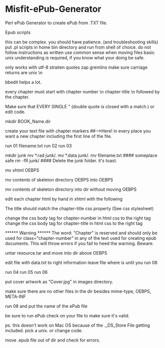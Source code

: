 # Misfit-ePub-Generator
Perl ePub Generator to create ePub from .TXT file. 


Epub scripts

this can be complex. you should have patience. (and troubleshooting skills)
put .pl scripts in home bin directory and run from shell of choice.
do not follow instructions as written use common sense when moving files
basic unix understanding is required, if you know what your doing be safe.

only works with utf-8
straiten quotes
zap gremlins
make sure carriage returns are unix \n

bbedit helps a lot.

every chapter must start with chapter number \n chapter-title \n followed by the chapter.

Make sure that EVERY SINGLE " (double quote is closed with a match.) or edit code.

mkdir BOOK_Name.dir


create your text file with chapter markers ##-->Here! in every place you want a new chapter including the first line of the file.

run 01 filename.txt
run 02
run 03

mkdir junk
mv *.rad junk/.
mv *.data junk/.
mv filename.txt #### someplace safe
rm -fR junk/  #### Delete the junk folder. it's toast.



mv xhtml OEBPS

mv contents of skeleton directory OEBPS into OEBPS

mv contents of skeleton directory into dir without moving OEBPS

edit each chapter html by hand in xhtml with the following

<Title> _____ Change title here ______ </title>

The title should match the chapter-title css property (See css stylesheet) 

change the css body tag for chapter-number in html css to the right tag
change the css body tag for chapter-title in html css to the right tag


****** Warning
****** The word: "Chapter" is reserved and should only be used for class="chapter-number" in any of the text used for creating epub documents. This will throw errors if you fail to heed the warning. Beware.

untar resource.tar and move into dir above OEBPS


edit file with data.txt to right information leave file where is until you run 08

run 04
run 05
run 06


put cover artwork as "Cover.jpg" in images directory. 

make sure there are no other files in the dir besides mime-type, OEBPS, META-INF


run 08 and put the name of the ePub file

be sure to run ePub check on your file to make sure it's valid.

ps. this doesn't work on Mac OS because of the ._DS_Store File getting included. pick a unix. or change code.


move .epub file out of dir and check for errors.

